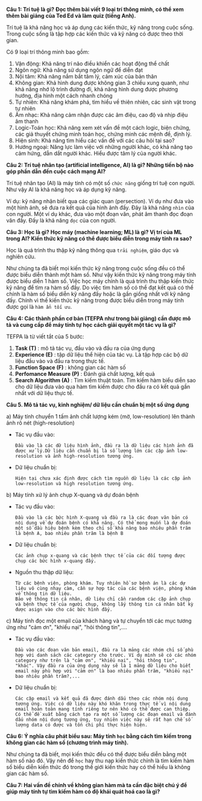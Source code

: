 **Câu 1: Trí tuệ là gì? Đọc thêm bài viết 9 loại trí thông minh, có thể xem thêm bài giảng của Ted Ed và làm quiz (tiếng Anh).**

Trí tuệ là khả năng học và áp dụng các kiến thức, kỹ năng trong cuộc sống. Trong cuộc sống là tập hợp các kiến thức và kỹ năng có được theo thời gian.

Có 9 loại trí thông minh bao gồm:
1. Vận động: Khả năng trí não điều khiển các hoạt động thể chất
2. Ngôn ngữ: Khả năng sử dụng ngôn ngữ để diễn đạt
3. Nội tâm: Khả năng nắm bắt tâm lý, cảm xúc của bản thân
4. Không gian: Khả hình dung được không gian 3 chiều xung quanh, như khả năng nhớ lộ trình đường đi, khả năng hình dung được phương hướng, địa hình một cách nhanh chóng
5. Tự nhiên: Khả năng khám phá, tìm hiểu về thiên nhiên, các sinh vật trong tự nhiên
6. Âm nhạc: Khả năng cảm nhận được các âm điệu, cao độ và nhịp điệu âm thanh
7. Logic-Toán học: Khả năng xem xét vấn đề một cách logic, biện chứng, các giả thuyết chứng minh toán học, chứng minh các mệnh đề, định lý.
8. Hiện sinh: Khả năng tìm hiểu các vấn đề với các câu hỏi tại sao?
9. Hướng ngoại: Năng lực làm việc với những người khác, có khả năng tạo cảm hứng, dẫn dắt người khác. Hiểu được tâm lý của người khác.

**Câu 2: Trí tuệ nhân tạo (artificial intelligence, AI) là gì? Những tiến bộ nào góp phần dẫn đến cuộc cách mạng AI?**

Trí tuệ nhân tạo (AI) là máy tính có một số `chức năng` giống trí tuệ con người. Như vậy AI là khả năng học và áp dụng kỹ năng.

Ví dụ: kỹ năng nhận biết qua các giác quan (persection). Ví dụ như đưa vào một hình ảnh, sẽ đưa ra kết quả của hình ảnh đấy. Đây là khả năng `nhìn` của con người. Một ví dụ khác, đưa vào một đoạn văn, phát âm thanh đọc đoạn văn đấy. Đấy là khả năng `đọc` của con người.

**Câu 3: Học là gì? Học máy (machine learning; ML) là gì? Vị trí của ML trong AI? Kiến thức kỹ năng có thể được biểu diễn trong máy tính ra sao?**

Học là quá trình thu thập kỹ năng thông qua `trải nghiệm`, giáo dục và nghiên cứu.

Như chúng ta đã biết mọi kiến thức kỹ năng trong cuộc sống đều có thể được biểu diễn thành một hàm số. Như vậy kiến thức kỹ năng trong máy tính được biểu diễn 1 hàm số. Việc học máy chính là quá trình thu thập kiến thức kỹ năng để tìm ra hàm số đấy. Do việc tìm hàm số có thể đạt kết quả có thể chính là hàm số biểu diễn kỹ năng đấy hoặc là gần giống nhất với kỹ năng đấy. Chính vì thế kiến thức kỹ năng trong được biểu diễn trong máy tính được gọi là `hàm ẩn tối ưu`.

**Câu 4: Các thành phần cơ bản (TEFPA như trong bài giảng) cần được mô tả và cung cấp để máy tính tự học cách giải quyết một tác vụ là gì?**

TEFPA là từ viết tắt của 5 bước:

1. **Task (T)** : mô tả tác vụ, đầu vào và đầu ra của ứng dụng
2. **Experience (E)** : tập dữ liệu thể hiện của tác vụ. Là tập hợp các bộ dữ liệu đầu vào và đầu ra trong thực tế.
3. **Function Space (F)** : không gian các hàm số
4. **Perfomance Measure (P)** : Đánh giá chất lượng, kết quả
5. **Search Algorithm (A)** : Tìm kiếm thuật toán. Tìm kiếm hàm biểu diễn sao cho dữ liệu đưa vào qua hàm tìm kiếm được cho đầu ra có kết quả gần nhất với dữ liệu thực tế.


**Câu 5. Mô tả tác vụ, kinh nghiệm/ dữ liệu cần chuẩn bị một số ứng dụng**

a) Máy tính chuyển 1 tấm ảnh chất lượng kém (mờ, low-resolution) lên thành ảnh rõ nét (high-resolution)

* Tác vụ đầu vào:

      Đầu vào là các dữ liệu hình ảnh, đầu ra là dữ liệu các hình ảnh đã được xử lý.Dữ liệu cần chuẩn bị là số lượng lớn các cặp ảnh low-resolution và ảnh high-resolution tương ứng.

* Dữ liệu chuẩn bị:

      Hiện tại chưa xác định được cách tìm nguồn dữ liệu là các cặp ảnh low-resolution và high resolution tương ứng.
   
b) Máy tính xử lý ảnh chụp X-quang và dự đoán bệnh

* Tác vụ đầu vào:

      Đầu vào là các bức hình X-quang và đầu ra là các đoạn văn bản có nội dung về dự đoán bệnh có khả năng. Có thể mong muốn là dự đoán một số dầu hiệu bệnh kèm theo chỉ số khả năng bao nhiêu phần trăm là bệnh A, bao nhiêu phần trăm là bệnh B
   
* Dữ liệu chuẩn bị:

      Các ảnh chụp x-quang và các bệnh thực tế của các đối tượng được chụp các bức hình x-quang đấy.

* Nguồn thu thập dữ liệu:
      
      Từ các bệnh viện, phòng khám. Tuy nhiên hồ sơ bệnh án là các dự liệu vô cùng nhạy càm, cần sự hợp tác của các bệnh viện, phòng khám về thông tin dữ liệu.
      Bảo vệ thông tin cá nhân, dữ liệu chỉ cần random các cặp ảnh chụp và bệnh thực tế của người chụp, không lấy thông tin cá nhân bất kỳ được asign vào cho các bức hình đấy.
   
c) Máy tính đọc một email của khách hàng và tự chuyển tới các mục tương ứng như "cảm ơn", "khiếu nại", "hỏi thông tin",....

* Tác vụ đầu vào:

      Đầu vào các đoạn văn bản email, đầu ra là mảng các nhóm chỉ số phù hợp với danh sách các category cho trước. Ví dụ mình sẽ có các nhóm category như trên là "cảm ơn", "khiếu nại", "hỏi thông tin", "khác". Vậy đầu ra của ứng dụng này sẽ là 1 mảng dữ liệu cho biết email này phù hợp với "cảm ơn" là bao nhiêu phần trăm, "khiếu nại" bao nhiêu phần trăm?,...

* Dữ liệu chuẩn bị:
      
      Các cặp email và kết quả đã được đánh dấu theo các nhóm nội dung tương ứng. Việc có dữ liệu này khó khăn trong thực tế vì nội dung email hoàn toàn mang tính riêng tư nên khó có thể được can thiệp. Có thể đề xuất bằng cách tạo ra một số lượng các đoạn email và đánh dấu nhóm nội dung tương ứng, tuy nhiên việc này sẽ rất hạn chế số lượng data có được và tốn chi phí thực hiện hiện.


**Câu 6: Ý nghĩa câu phát biểu sau: Máy tính `học` bằng cách tìm kiếm trong không gian các hàm số (chương trình máy tính).**

Như chúng ta đã biết, mọi kiến thức đều có thể được biểu diễn bằng một hàm số nào đó. Vậy nên để `học` hay thu nạp kiến thức chính là tìm kiếm hàm số biểu diễn kiến thức đó trong thế giới kiến thức hay có thể hiểu là không gian các hàm số.

**Câu 7: Hai vấn đề chính về không gian hàm mà ta cần đặc biệt chú ý để giúp máy tính tự tìm kiếm hàm có độ khái quát hoá cao là gì?**


